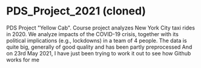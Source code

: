 # PDS_Project_2021 (cloned)
 PDS Project "Yellow Cab". Course project analyzes New York City taxi rides in 2020. We analyze impacts of the COVID-19 crisis, together with its political implications (e.g., lockdowns) in a team of 4 people. The data is quite big, generally of good quality and has been partly preprocessed
 And on 23rd May 2021, I have just been trying to work it out to see how Github works for me

